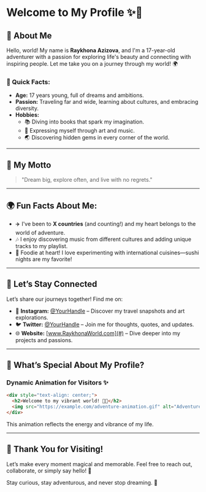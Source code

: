 # Welcome to My Profile ✨🌸

## 🌟 About Me
Hello, world! My name is **Raykhona Azizova**, and I'm a 17-year-old adventurer with a passion for exploring life's beauty and connecting with inspiring people. Let me take you on a journey through my world! 🌍

### 📖 Quick Facts:
- **Age:** 17 years young, full of dreams and ambitions.
- **Passion:** Traveling far and wide, learning about cultures, and embracing diversity.
- **Hobbies:**
  - 📚 Diving into books that spark my imagination.
  - 🎨 Expressing myself through art and music.
  - 🌏 Discovering hidden gems in every corner of the world.

---

## 🌸 My Motto
> "Dream big, explore often, and live with no regrets."

---

## 🌍 Fun Facts About Me:
- ✈️ I've been to **X countries** (and counting!) and my heart belongs to the world of adventure.
- 🎶 I enjoy discovering music from different cultures and adding unique tracks to my playlist.
- 🍴 Foodie at heart! I love experimenting with international cuisines—sushi nights are my favorite!

---

## 💫 Let’s Stay Connected
Let’s share our journeys together! Find me on:
- 📸 **Instagram:** [@YourHandle](#) – Discover my travel snapshots and art explorations.
- 🐦 **Twitter:** [@YourHandle](#) – Join me for thoughts, quotes, and updates.
- 🌐 **Website:** [www.RaykhonaWorld.com](#) – Dive deeper into my projects and passions.

---

## 🎉 What’s Special About My Profile?
### Dynamic Animation for Visitors ✨
```html
<div style="text-align: center;">
  <h2>Welcome to my vibrant world! 🌈✨</h2>
  <img src="https://example.com/adventure-animation.gif" alt="Adventure Animation" style="width: 300px; border-radius: 50%;">
</div>
```
This animation reflects the energy and vibrance of my life.

---

## 💖 Thank You for Visiting!
Let’s make every moment magical and memorable. Feel free to reach out, collaborate, or simply say hello! 🌟

Stay curious, stay adventurous, and never stop dreaming. 🦋
